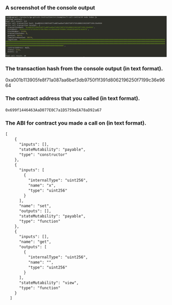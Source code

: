 
### A screenshot of the console output
   <img src="Console-output.JPG">

### The transaction hash from the console output (in text format).

   0xa001b113905fe8f71a087aa6bef3db9750f1f391d8062196250f7199c36e9664

### The contract address that you called (in text format).

   `0x699f1446463AaD077E0C7a1D5759eEA78aD92a67`

### The ABI for contract you made a call on (in text format).

```
[
    {
      "inputs": [],
      "stateMutability": "payable",
      "type": "constructor"
    },
    {
      "inputs": [
        {
          "internalType": "uint256",
          "name": "x",
          "type": "uint256"
        }
      ],
      "name": "set",
      "outputs": [],
      "stateMutability": "payable",
      "type": "function"
    },
    {
      "inputs": [],
      "name": "get",
      "outputs": [
        {
          "internalType": "uint256",
          "name": "",
          "type": "uint256"
        }
      ],
      "stateMutability": "view",
      "type": "function"
    }
  ]
```
